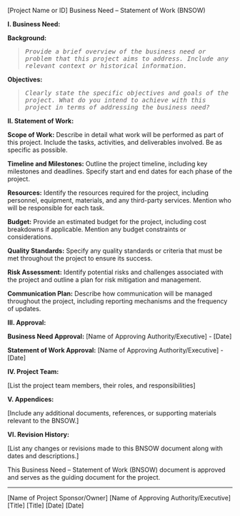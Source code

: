 [Project Name or ID]
Business Need – Statement of Work (BNSOW)

**I. Business Need:**

**Background:**
> <cite><kbd>Provide a brief overview of the business need or problem that this project aims to address. Include any relevant context or historical information.</kbd></cite>

**Objectives:**
> <cite><kbd>Clearly state the specific objectives and goals of the project. What do you intend to achieve with this project in terms of addressing the business need?</kbd></cite>

**II. Statement of Work:**

**Scope of Work:**
Describe in detail what work will be performed as part of this project. Include the tasks, activities, and deliverables involved. Be as specific as possible.

**Timeline and Milestones:**
Outline the project timeline, including key milestones and deadlines. Specify start and end dates for each phase of the project.

**Resources:**
Identify the resources required for the project, including personnel, equipment, materials, and any third-party services. Mention who will be responsible for each task.

**Budget:**
Provide an estimated budget for the project, including cost breakdowns if applicable. Mention any budget constraints or considerations.

**Quality Standards:**
Specify any quality standards or criteria that must be met throughout the project to ensure its success.

**Risk Assessment:**
Identify potential risks and challenges associated with the project and outline a plan for risk mitigation and management.

**Communication Plan:**
Describe how communication will be managed throughout the project, including reporting mechanisms and the frequency of updates.

**III. Approval:**

**Business Need Approval:**
[Name of Approving Authority/Executive] - [Date]

**Statement of Work Approval:**
[Name of Approving Authority/Executive] - [Date]

**IV. Project Team:**

[List the project team members, their roles, and responsibilities]

**V. Appendices:**

[Include any additional documents, references, or supporting materials relevant to the BNSOW.]

**VI. Revision History:**

[List any changes or revisions made to this BNSOW document along with dates and descriptions.]

This Business Need – Statement of Work (BNSOW) document is approved and serves as the guiding document for the project.

_________________________                     _________________________
[Name of Project Sponsor/Owner]                 [Name of Approving Authority/Executive]
[Title]                                        [Title]
[Date]                                         [Date]
